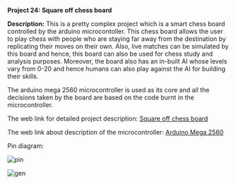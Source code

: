 __Project 24: Square off chess board__

__Description:__
This is a pretty complex project which is a smart chess board controlled by the arduino microcontoller. This chess board allows the user to play chess with people who are staying far away from the destination by replicating their moves on their own. Also, live matches can be simulated by this board and hence, this board can also be used for chess study and analysis purposes. Moreover, the board also has an in-built AI whose levels vary from 0-20 and hence humans can also play against the AI for building their skills. 

The arduino mega 2560 microcontroller is used as its core and all the decisions taken by the board are based on the code burnt in the microcontroller. 

The web link for detailed project description: [Square off chess board](https://blog.arduino.cc/2016/10/17/square-off-is-a-chess-board-with-a-high-tech-twist/)

The web link about description of the microcontroller: [Arduino Mega 2560](https://www.theengineeringprojects.com/2018/06/introduction-to-arduino-mega-2560.html)

Pin diagram:

![pin](https://www.theengineeringprojects.com/wp-content/uploads/2018/06/introduction-to-arduino-mega-5.png)

![gen](https://www.google.com/url?sa=i&url=https%3A%2F%2Ftenor.com%2Fsearch%2Fclapping-gifs&psig=AOvVaw1dQTA-wBl8Txdzx2-_DEzf&ust=1588225436044000&source=images&cd=vfe&ved=0CAIQjRxqFwoTCPiUkJf4jOkCFQAAAAAdAAAAABAK)


